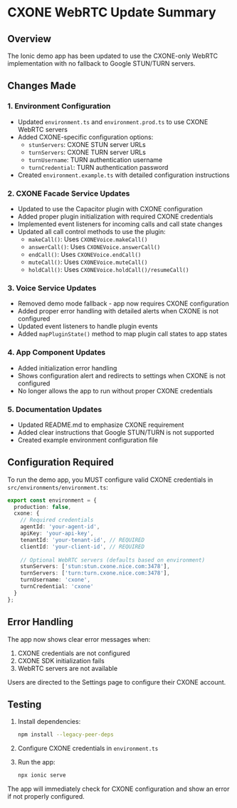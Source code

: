 # CXONE WebRTC Update Summary

## Overview
The Ionic demo app has been updated to use the CXONE-only WebRTC implementation with no fallback to Google STUN/TURN servers.

## Changes Made

### 1. Environment Configuration
- Updated `environment.ts` and `environment.prod.ts` to use CXONE WebRTC servers
- Added CXONE-specific configuration options:
  - `stunServers`: CXONE STUN server URLs
  - `turnServers`: CXONE TURN server URLs  
  - `turnUsername`: TURN authentication username
  - `turnCredential`: TURN authentication password
- Created `environment.example.ts` with detailed configuration instructions

### 2. CXONE Facade Service Updates
- Updated to use the Capacitor plugin with CXONE configuration
- Added proper plugin initialization with required CXONE credentials
- Implemented event listeners for incoming calls and call state changes
- Updated all call control methods to use the plugin:
  - `makeCall()`: Uses `CXONEVoice.makeCall()`
  - `answerCall()`: Uses `CXONEVoice.answerCall()`
  - `endCall()`: Uses `CXONEVoice.endCall()`
  - `muteCall()`: Uses `CXONEVoice.muteCall()`
  - `holdCall()`: Uses `CXONEVoice.holdCall()/resumeCall()`

### 3. Voice Service Updates
- Removed demo mode fallback - app now requires CXONE configuration
- Added proper error handling with detailed alerts when CXONE is not configured
- Updated event listeners to handle plugin events
- Added `mapPluginState()` method to map plugin call states to app states

### 4. App Component Updates
- Added initialization error handling
- Shows configuration alert and redirects to settings when CXONE is not configured
- No longer allows the app to run without proper CXONE credentials

### 5. Documentation Updates
- Updated README.md to emphasize CXONE requirement
- Added clear instructions that Google STUN/TURN is not supported
- Created example environment configuration file

## Configuration Required

To run the demo app, you MUST configure valid CXONE credentials in `src/environments/environment.ts`:

```typescript
export const environment = {
  production: false,
  cxone: {
    // Required credentials
    agentId: 'your-agent-id',
    apiKey: 'your-api-key',
    tenantId: 'your-tenant-id', // REQUIRED
    clientId: 'your-client-id', // REQUIRED
    
    // Optional WebRTC servers (defaults based on environment)
    stunServers: ['stun:stun.cxone.nice.com:3478'],
    turnServers: ['turn:turn.cxone.nice.com:3478'],
    turnUsername: 'cxone',
    turnCredential: 'cxone'
  }
};
```

## Error Handling

The app now shows clear error messages when:
1. CXONE credentials are not configured
2. CXONE SDK initialization fails
3. WebRTC servers are not available

Users are directed to the Settings page to configure their CXONE account.

## Testing

1. Install dependencies:
   ```bash
   npm install --legacy-peer-deps
   ```

2. Configure CXONE credentials in `environment.ts`

3. Run the app:
   ```bash
   npx ionic serve
   ```

The app will immediately check for CXONE configuration and show an error if not properly configured.